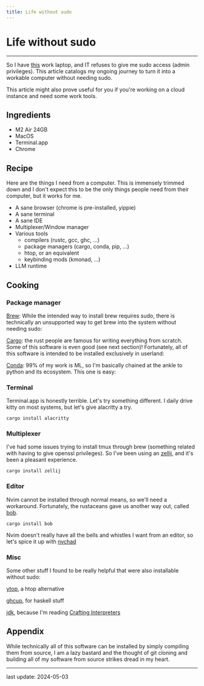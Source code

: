 ```yaml
---
title: Life without sudo
---
```


# Life without sudo

---

So I have [this](https://www.apple.com/az/macbook-air-13-and-15-m2/) work laptop, and IT refuses to give me sudo access (admin privileges). This article catalogs my ongoing journey to turn it into a workable computer without needing sudo.

This article might also prove useful for you if you're working on a cloud instance and need some work tools.


## Ingredients ##
- M2 Air 24GB
- MacOS
- Terminal.app
- Chrome

## Recipe ##
Here are the things I need from a computer. This is immensely trimmed down and I don't expect this to be the only things people need from their computer, but it works for me.
- A sane browser (chrome is pre-installed, yippie)
- A sane terminal
- A sane IDE
- Multiplexer/Window manager
- Various tools
	- compilers (rustc, gcc, ghc, ...) 
	- package managers (cargo, conda, pip, ...) 
	- htop, or an equivalent 
	- keybinding mods (kmonad, ...)
- LLM runtime

## Cooking ##
### Package manager ###
[Brew](https://docs.brew.sh/Installation#untar-anywhere-unsupported): While the intended way to install brew requires sudo, there is technically an unsupported way to get brew into the system without needing sudo:

[Cargo](https://doc.rust-lang.org/cargo/getting-started/installation.html): the rust people are famous for writing everything from scratch. Some of this software is even good (see next section)! Fortunately, all of this software is intended to be installed exclusively in userland:

[Conda](https://docs.anaconda.com/free/miniconda/index.html): 99% of my work is ML, so I'm basically chained at the ankle to python and its ecosystem. This one is easy:

### Terminal ###
Terminal.app is honestly terrible. Let's try something different. I daily drive kitty on most systems, but let's give alacritty a try.
```
cargo install alacritty
```

### Multiplexer ###
I've had some issues trying to install tmux through brew (something related with having to give openssl privileges). So I've been using an [zellij](https://zellij.dev/), and it's been a pleasant experience.
```
cargo install zellij
```

### Editor ###
Nvim cannot be installed through normal means, so we'll need a workaround. Fortunately, the rustaceans gave us another way out, called [bob](https://github.com/MordechaiHadad/bob).
```
cargo install bob
```

Nvim doesn't really have all the bells and whistles I want from an editor, so let's spice it up with [nvchad](https://nvchad.com/)
### Misc ###
Some other stuff I found to be really helpful that were also installable without sudo:

[ytop](https://github.com/cjbassi/ytop), a htop alternative

[ghcup](https://www.haskell.org/ghcup/), for haskell stuff

[jdk](https://stackoverflow.com/questions/2549873/installing-jdk-without-sudo), because I'm reading [Crafting Interpreters](https://craftinginterpreters.com/)

## Appendix ##
While technically all of this software can be installed by simply compiling them from source, I am a lazy bastard and the thought of git cloning and building all of my software from source strikes dread in my heart. 

---

last update: 2024-05-03
